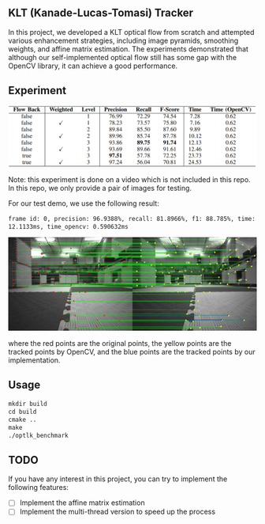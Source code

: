 ## KLT (Kanade-Lucas-Tomasi) Tracker
In this project, we developed a KLT optical flow from scratch and attempted various enhancement strategies, including image pyramids, smoothing weights, and affine matrix estimation. The experiments demonstrated that although our self-implemented optical flow still has some gap with the OpenCV library, it can achieve a good performance.

## Experiment
![Experiment](data/exp.png)

Note: this experiment is done on a video which is not included in this repo. In this repo, we only provide a pair of images for testing.

For our test demo, we use the following result:
```angular2html
frame id: 0, precision: 96.9388%, recall: 81.8966%, f1: 88.785%, time: 12.1133ms, time_opencv: 0.590632ms
```

![Experiment](data/demo.jpg)

where the red points are the original points, the yellow points are the tracked points by OpenCV, and the blue points are the tracked points by our implementation.
## Usage
```angular2html
mkdir build
cd build
cmake ..
make
./optlk_benchmark
```

## TODO
If you have any interest in this project, you can try to implement the following features:
- [ ] Implement the affine matrix estimation
- [ ] Implement the multi-thread version to speed up the process